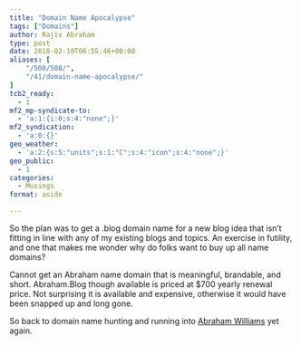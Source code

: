 ```yaml
---
title: "Domain Name Apocalypse"
tags: ["Domains"]
author: Rajiv Abraham
type: post
date: 2018-02-10T06:55:46+00:00
aliases: [
    "/508/508/",
    "/41/domain-name-apocalypse/"
]
tcb2_ready:
  - 1
mf2_mp-syndicate-to:
  - 'a:1:{i:0;s:4:"none";}'
mf2_syndication:
  - 'a:0:{}'
geo_weather:
  - 'a:2:{s:5:"units";s:1:"C";s:4:"icon";s:4:"none";}'
geo_public:
  - 1
categories:
  - Musings
format: aside

---
```

<p style="text-align: left;">
  So the plan was to get a .blog domain name for a new blog idea that isn’t fitting in line with any of my existing blogs and topics. An exercise in futility, and one that makes me wonder why do folks want to buy up all name domains?
</p>

<p style="text-align: left;">
  Cannot get an Abraham name domain that is meaningful, brandable, and short. Abraham.Blog though available is priced at $700 yearly renewal price. Not surprising it is available and expensive, otherwise it would have been snapped up and long gone.
</p>

<p style="text-align: left;">
  So back to domain name hunting and running into <a href="https://abrah.am/" target="_blank" rel="noopener">Abraham Williams</a> yet again.
</p>